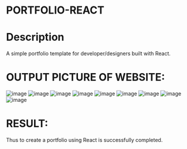 # PORTFOLIO-REACT
# Description
A simple portfolio template for developer/designers built with React.
# OUTPUT PICTURE OF WEBSITE:
![image](https://github.com/SOMEASVAR/PORTFOLIO-REACT/assets/93434149/b42410aa-2385-47b1-8442-7c13a46f5111)
![image](https://github.com/SOMEASVAR/PORTFOLIO-REACT/assets/93434149/4c28749b-bfbb-490b-95a4-6a886e63ec08)
![image](https://github.com/SOMEASVAR/PORTFOLIO-REACT/assets/93434149/cda796b1-3bbd-452f-ba44-77041a63ff11)
![image](https://github.com/SOMEASVAR/PORTFOLIO-REACT/assets/93434149/18f45d1e-ca64-4c9f-a668-422d64674cf9)
![image](https://github.com/SOMEASVAR/PORTFOLIO-REACT/assets/93434149/2c03e28f-1620-480f-a76d-cf22b96cbbd8)
![image](https://github.com/SOMEASVAR/PORTFOLIO-REACT/assets/93434149/6b6e6b6c-dd5d-42a3-a296-f4831f846271)
![image](https://github.com/SOMEASVAR/PORTFOLIO-REACT/assets/93434149/0c059229-f46a-4bbf-bb88-1c42c732d85d)
![image](https://github.com/SOMEASVAR/PORTFOLIO-REACT/assets/93434149/3e819fdf-4d2c-4541-969d-5b2a7c5185cc)
![image](https://github.com/SOMEASVAR/PORTFOLIO-REACT/assets/93434149/2cdb9b12-c960-472d-9ff7-b2a4c2f847a3)
# RESULT:
Thus to create a portfolio using React is successfully completed.

